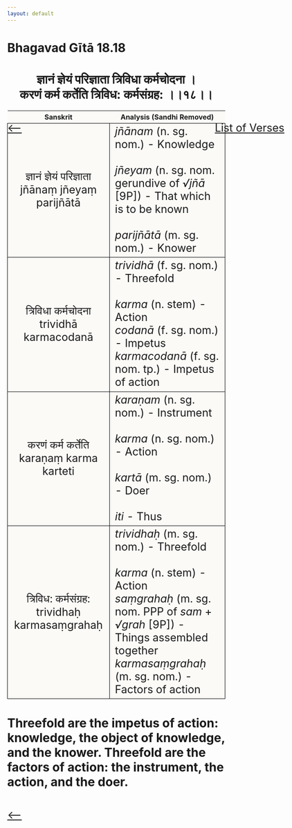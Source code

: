 ```yaml
---
layout: default
---
```

<!---
Text can be **bold**, _italic_, or ~~strikethrough~~.

[Link to another page](./another-page.html)

There should be whitespace between paragraphs.

There should be whitespace between paragraphs. We recommend including a README, or a file with information about your project.
--->

# Bhagavad Gītā 18.18

<style>
table {
  border-collapse: collapse;
  border-style: hidden;
}
th {
  background: #FBFAF7;
}
td {
  font-size: 25px;
  background: #FBFAF7;
  border: 1px solid black;
}
div.move {
  font-size: 25px;
}
</style>

<h1 style="text-align:center">
ज्ञानं ज्ञेयं परिज्ञाता त्रिविधा कर्मचोदना । <br>
करणं कर्म कर्तेति त्रिविध: कर्मसंग्रह: ।।१८।।
</h1>
<div class="move" style="position:relative;min-width:960px">
 <p style="position: absolute;left:480px;top:0"><a href="./ch18.html">List of Verses</a></p>
</div>
<div class="move" style="position:relative;min-width:960px">
 <p style="position: absolute;left:0;top:0"><a href="./v18-17.html">⟵</a></p>
</div>
<div class="move" style="position:relative;min-width:960px">
 <p style="position: absolute;right:0;top:0"><a href="./v18-19.html">⟶</a></p>
</div>

| Sanskrit | Analysis (Sandhi Removed) |
|:-:|-|
|  ज्ञानं ज्ञेयं परिज्ञाता<br>jñānaṃ jñeyaṃ parijñātā  | <em>jñānam</em> (n. sg. nom.) - Knowledge <br><br><em>jñeyam</em> (n. sg. nom. gerundive of <em>√jñā</em> [9P]) - That which is to be known<br><br><em>parijñātā</em> (m. sg. nom.) - Knower   |
| त्रिविधा कर्मचोदना<br>trividhā karmacodanā | <em>trividhā</em> (f. sg. nom.) - Threefold<br><br><em>karma</em> (n. stem) - Action<br><em>codanā</em> (f. sg. nom.) - Impetus<br><em>karmacodanā</em> (f. sg. nom. tp.) - Impetus of action |
| करणं कर्म कर्तेति<br>karaṇaṃ karma karteti | <em>karaṇam</em> (n. sg. nom.) - Instrument<br><br><em>karma</em> (n. sg. nom.) - Action<br><br><em>kartā</em> (m. sg. nom.) - Doer <br><br><em>iti</em> - Thus |
| त्रिविध: कर्मसंग्रह:<br>trividhaḥ karmasaṃgrahaḥ | <em>trividhaḥ</em> (m. sg. nom.) - Threefold<br><br><em>karma</em> (n. stem) - Action<br><em>saṃgrahaḥ</em> (m. sg. nom. PPP of <em>sam</em> + <em>√grah</em> [9P]) - Things assembled together<br><em>karmasaṃgrahaḥ</em> (m. sg. nom.) - Factors of action   |

<h1>
Threefold are the impetus of action: knowledge, the object of knowledge, and the knower.
Threefold are the factors of action: the instrument, the action, and the doer.
</h1>
<div class="move" style="position:relative;min-width:960px">
 <p style="position: absolute;left:0;top:0"><a href="./v18-17.html">⟵</a></p>
</div>
<div class="move" style="position:relative;min-width:960px">
 <p style="position: absolute;right:0;top:0"><a href="./v18-19.html">⟶</a></p>
</div>
